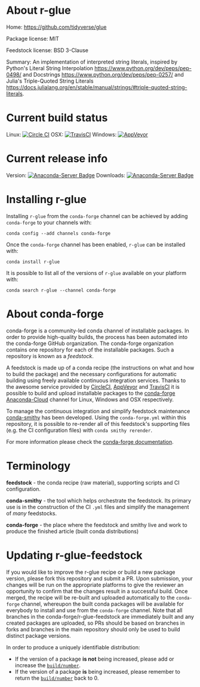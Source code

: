 About r-glue
============

Home: https://github.com/tidyverse/glue

Package license: MIT

Feedstock license: BSD 3-Clause

Summary: An implementation of interpreted string literals, inspired by Python's Literal String Interpolation <https://www.python.org/dev/peps/pep-0498/> and Docstrings <https://www.python.org/dev/peps/pep-0257/> and Julia's Triple-Quoted String Literals <https://docs.julialang.org/en/stable/manual/strings/#triple-quoted-string-literals>.



Current build status
====================

Linux: [![Circle CI](https://circleci.com/gh/conda-forge/r-glue-feedstock.svg?style=shield)](https://circleci.com/gh/conda-forge/r-glue-feedstock)
OSX: [![TravisCI](https://travis-ci.org/conda-forge/r-glue-feedstock.svg?branch=master)](https://travis-ci.org/conda-forge/r-glue-feedstock)
Windows: [![AppVeyor](https://ci.appveyor.com/api/projects/status/github/conda-forge/r-glue-feedstock?svg=True)](https://ci.appveyor.com/project/conda-forge/r-glue-feedstock/branch/master)

Current release info
====================
Version: [![Anaconda-Server Badge](https://anaconda.org/conda-forge/r-glue/badges/version.svg)](https://anaconda.org/conda-forge/r-glue)
Downloads: [![Anaconda-Server Badge](https://anaconda.org/conda-forge/r-glue/badges/downloads.svg)](https://anaconda.org/conda-forge/r-glue)

Installing r-glue
=================

Installing `r-glue` from the `conda-forge` channel can be achieved by adding `conda-forge` to your channels with:

```
conda config --add channels conda-forge
```

Once the `conda-forge` channel has been enabled, `r-glue` can be installed with:

```
conda install r-glue
```

It is possible to list all of the versions of `r-glue` available on your platform with:

```
conda search r-glue --channel conda-forge
```


About conda-forge
=================

conda-forge is a community-led conda channel of installable packages.
In order to provide high-quality builds, the process has been automated into the
conda-forge GitHub organization. The conda-forge organization contains one repository
for each of the installable packages. Such a repository is known as a *feedstock*.

A feedstock is made up of a conda recipe (the instructions on what and how to build
the package) and the necessary configurations for automatic building using freely
available continuous integration services. Thanks to the awesome service provided by
[CircleCI](https://circleci.com/), [AppVeyor](http://www.appveyor.com/)
and [TravisCI](https://travis-ci.org/) it is possible to build and upload installable
packages to the [conda-forge](https://anaconda.org/conda-forge)
[Anaconda-Cloud](http://docs.anaconda.org/) channel for Linux, Windows and OSX respectively.

To manage the continuous integration and simplify feedstock maintenance
[conda-smithy](http://github.com/conda-forge/conda-smithy) has been developed.
Using the ``conda-forge.yml`` within this repository, it is possible to re-render all of
this feedstock's supporting files (e.g. the CI configuration files) with ``conda smithy rerender``.

For more information please check the [conda-forge documentation](https://conda-forge.org/docs/).

Terminology
===========

**feedstock** - the conda recipe (raw material), supporting scripts and CI configuration.

**conda-smithy** - the tool which helps orchestrate the feedstock.
                   Its primary use is in the construction of the CI ``.yml`` files
                   and simplify the management of *many* feedstocks.

**conda-forge** - the place where the feedstock and smithy live and work to
                  produce the finished article (built conda distributions)


Updating r-glue-feedstock
=========================

If you would like to improve the r-glue recipe or build a new
package version, please fork this repository and submit a PR. Upon submission,
your changes will be run on the appropriate platforms to give the reviewer an
opportunity to confirm that the changes result in a successful build. Once
merged, the recipe will be re-built and uploaded automatically to the
`conda-forge` channel, whereupon the built conda packages will be available for
everybody to install and use from the `conda-forge` channel.
Note that all branches in the conda-forge/r-glue-feedstock are
immediately built and any created packages are uploaded, so PRs should be based
on branches in forks and branches in the main repository should only be used to
build distinct package versions.

In order to produce a uniquely identifiable distribution:
 * If the version of a package **is not** being increased, please add or increase
   the [``build/number``](http://conda.pydata.org/docs/building/meta-yaml.html#build-number-and-string).
 * If the version of a package **is** being increased, please remember to return
   the [``build/number``](http://conda.pydata.org/docs/building/meta-yaml.html#build-number-and-string)
   back to 0.